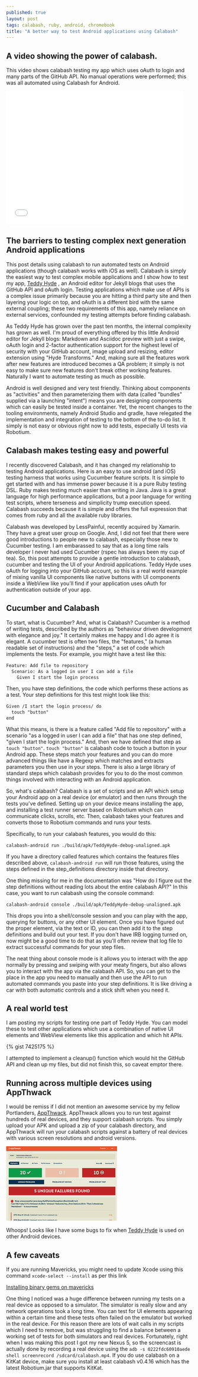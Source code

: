 ```yaml
---
published: true
layout: post
tags: calabash, ruby, android, chromebook
title: "A better way to test Android applications using Calabash"
---
```


## A video showing the power of calabash.

This video shows calabash testing my app which uses oAuth to login and many parts of the GitHub API. 
No manual operations were performed; this was all automated using Calabash for Android.

<object width="480" height="360"><param name="movie" value="//www.youtube.com/v/kIJrnnFeAiY?version=3&amp;hl=en_GB"></param><param name="allowFullScreen" value="true"></param><param name="allowscriptaccess" value="always"></param><embed src="//www.youtube.com/v/kIJrnnFeAiY?version=3&amp;hl=en_GB" type="application/x-shockwave-flash" width="480" height="360" allowscriptaccess="always" allowfullscreen="true"></embed></object>

## The barriers to testing complex next generation Android applications

This post details using calabash to run automated tests on Android applications (though calabash works with iOS as well). Calabash is simply the easiest way to test complex mobile applications and I show how to test my app, <a href="https://play.google.com/store/apps/details?id=com.EditorHyde.app">Teddy Hyde</a>
, an Android editor for Jekyll blogs that uses the GitHub API and oAuth login. Testing applications which make use of APIs is a complex issue primarily because you are hitting a third party site and then layering your logic on top, and oAuth is a different bird with the same external coupling; these two requirements of this app, namely reliance on external services, confounded my testing attempts before finding calabash.

As Teddy Hyde has grown over the past ten months, the internal complexity has grown as well. I'm proud 
of everything offered by this little Android editor for Jekyll blogs: Markdown and Asciidoc preview with just
a swipe, oAuth login and 2-factor authentication support for the highest level of security with 
your GitHub account, image upload and resizing, editor extension using "Hyde Transforms." And, making sure 
all the features work after new features are introduced becomes a QA problem; it simply is not easy to make sure new features
don't break other working features. Naturally I want to automate testing as much as possible.

Android is well designed and very test friendly. Thinking about components as "activities" and then parameterizing them
with data (called "bundles" supplied via a launching "intent") means you are designing components which 
can easily be tested inside a container. Yet, the recent changes to the tooling environments, namely Android Studio and 
gradle, have relegated the implementation and integration of testing to the bottom of the to-do list. It simply
is not easy or obvious right now to add tests, especially UI tests via Robotium. 

## Calabash makes testing easy and powerful

I recently discovered Calabash, and it has changed my relationship to testing Android applications. Here is an easy to use android (and iOS) testing harness
that works using Cucumber feature scripts. It is simple to get started with and has immense power because
it is a pure Ruby testing DSL. Ruby makes testing much easier than writing in Java. Java is a great language
for high performance applications, but a poor language for writing test scripts, where terseness and simplicity trump
execution speed. Calabash succeeds because it is simple and offers the full expression that comes from ruby and
all the available ruby libraries.

Calabash was developed by LessPainful, recently acquired by Xamarin. They have a great user group on Google. And, I did not feel that there were good introductions to people new to calabash, especially those new to Cucumber testing. I am
embarassed to say that as a long time rails developer I never had used Cucumber (rspec has always been my cup of tea). So, this post 
attempts to provide a gentle introduction to calabash, cucumber and testing the UI of your Android applications. Teddy
Hyde uses oAuth for logging into your GitHub account, so this is a real world example of mixing vanilla UI components
like native buttons with UI components inside a WebView like you'll find if your application uses oAuth for authentication
outside of your app.

## Cucumber and Calabash

To start, what is Cucumber? And, what is Calabash? Cucumber is a method of writing tests, described by the authors as "behaviour driven
development with elegance and joy." It certainly makes me happy and I do agree it is elegant. A cucumber test is often
two files, the "features," (a human readable set of instructions) and the "steps," a set of code which implements the tests. For example, you 
might have a test like this:

    Feature: Add file to repository
      Scenario: As a logged in user I can add a file
        Given I start the login process

Then, you have step definitions, the code which performs these actions as a test. Your step definitions for this test might look 
like this:

    Given /I start the login process/ do
      touch "button"
    end

What this means, is there is a feature called "Add file to repository" with a scenario "as a logged in user I can add a file"
that has one step defined, "given I start the login process." And, then we have defined that step as `touch "button"`. 
`touch "button"` is calabash code to touch a button in your Android app. These steps match your features and you can do more advanced things like have a Regexp which matches and extracts parameters you then use in your steps. There is also a large library of standard steps which calabash provides for you to do the most common things involved with interacting with an Android application.

So, what's calabash? Calabash is a set of scripts and an API which setup your Android app on a real device (or emulator) and then 
runs through the tests you've defined. Setting up on your device means installing the app, and installing a test runner server
based on Robotium which can communicate clicks, scrolls, etc. Then, calabash takes your features and converts those to
Robotium commands and runs your tests.

Specifically, to run your calabash features, you would do this:

    calabash-android run ./build/apk/TeddyHyde-debug-unaligned.apk

If you have a directory called features which contains the features files described above, `calabash-android run` will run those features, using the steps defined
in the step_definitions directory inside that directory.

One thing missing for me in the documentation was "How do I figure out the step definitions without reading lots
about the entire calabash API?" In this case, you want to run calabash using the console command:

    calabash-android console ./build/apk/TeddyHyde-debug-unaligned.apk

This drops you into a shell/console session and you can play with the app, querying for buttons, or any other UI element. Once 
you have figured out the proper element, via the text or ID, you can then add it to the step definitions and 
build out your test. If you don't have IRB logging turned on, now might be a good time to do that as you'll often review that log file to extract successful commands for your step files.

The neat thing about console mode is it allows you to interact with the app normally by pressing and swiping with your meaty fingers, but also allows you to interact with the app via the calabash API. So, you can get to the place in the app you need to manually and then use the API to run automated commands you paste into your step definitions. It is like driving a car with both automatic controls and a stick shift when you need it.

## A real world test

I am posting my scripts for testing one part of Teddy Hyde. You can model these to test other applications which use a combination of native UI elements and WebView elements like this application and which hit APIs.

{% gist 7425175 %}

I attempted to implement a cleanup() function which would hit the GitHub API and clean up my files, but did not finish this, so caveat emptor there.

## Running across multiple devices using AppThwack

I would be remiss if I did not mention an awesome service by my fellow Portlanders, <a href="http://appthwack.com">AppThwack</a>. AppThwack allows you to run test against hundreds of real devices, and they support calabash scripts. You simply upload your APK and upload a zip of your calabash directory, and AppThwack will run your calabash scripts against a battery of real devices with various screen resolutions and android versions.

![/assets/images/appthwack.png](/assets/images/appthwack.png)

Whoops! Looks like I have some bugs to fix when <a href="https://play.google.com/store/apps/details?id=com.EditorHyde.app">Teddy Hyde</a> is used on other Android devices.


## A few caveats ##

If you are running Mavericks, you might need to update Xcode using this command `xcode-select --install`
as per this link

[Installing binary gems on mavericks](http://stackoverflow.com/questions/19579640/installing-redcarpet-gem-on-mavericks)

One thing I noticed was a huge difference between running my tests on a real device as opposed to a simulator. The simulator is really slow and any network operations took a long time. You can test for UI elements appearing within a certain time and these tests often failed on the emulator but worked in the real device. For this reason there are lots of wait calls in my scripts which I need to remove, but was struggling to find a balance between a working set of tests for both simulators and real devices. Fortunately, right when I was making this post I got my new Nexus 5, so the screencast is actually done by recording a real device using the `adb -s 0222fdc60910aede shell screenrecord /sdcard/calabash.mp4`. If you do use calabash on a KitKat device, make sure you install at least calabash v0.4.16 which has the latest Robotium.jar that supports KitKat.




